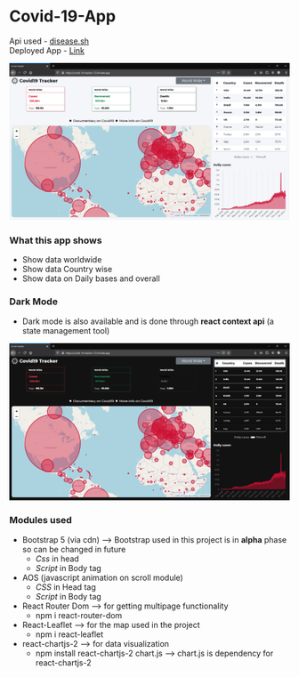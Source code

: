 # Covid-19-App

Api used - [disease.sh](https://disease.sh/) \
Deployed App - [Link](https://covid-19-tracker-723c4.web.app/)

<img src="ReadmeImg/Light.png" />

### What this app shows
+ Show data worldwide 
+ Show data Country wise
+ Show data on Daily bases and overall


### Dark Mode
+ Dark mode is also available and is done through **react context api** (a state management tool)

<img src="ReadmeImg/Dark.png"/>

### Modules used 
+ Bootstrap 5 (via cdn) --> Bootstrap used in this project is in **alpha** phase so can be changed in future 
  + *Css* in head 
      <link
      href="https://cdn.jsdelivr.net/npm/bootstrap@5.0.0-beta1/dist/css/bootstrap.min.css"
      rel="stylesheet"
      integrity="sha384-giJF6kkoqNQ00vy+HMDP7azOuL0xtbfIcaT9wjKHr8RbDVddVHyTfAAsrekwKmP1"
      crossorigin="anonymous"
     />
  + *Script* in Body tag 
      <script
      src="https://cdn.jsdelivr.net/npm/bootstrap@5.0.0-beta1/dist/js/bootstrap.bundle.min.js"
      integrity="sha384-ygbV9kiqUc6oa4msXn9868pTtWMgiQaeYH7/t7LECLbyPA2x65Kgf80OJFdroafW"
      crossorigin="anonymous"
      ></script>
+ AOS (javascript animation on scroll module)
  + *CSS* in Head tag 
     <link rel="stylesheet" href="https://unpkg.com/aos@next/dist/aos.css" />
  + *Script* in Body tag   
     <script src="https://unpkg.com/aos@next/dist/aos.js"></script>
     <script>
       AOS.init();
     </script>
+ React Router Dom --> for getting multipage functionality
  + npm i react-router-dom
+ React-Leaflet --> for the map used in the project 
  + npm i react-leaflet
+ react-chartjs-2 --> for data visualization
  + npm install react-chartjs-2 chart.js --> chart.js is dependency for react-chartjs-2
  
